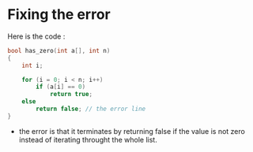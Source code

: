 # Fixing the error

Here is the code :

```C
bool has_zero(int a[], int n)
{
    int i;

    for (i = 0; i < n; i++)
        if (a[i] == 0)
            return true;
    else
        return false; // the error line
}
```

- the error is that it terminates by returning false if the value is not zero instead of iterating throught the whole list.